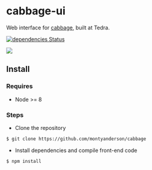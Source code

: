 # cabbage-ui

Web interface for [cabbage](https://github.com/montyanderson/cabbage), built at Tedra.

[![dependencies Status](https://david-dm.org/montyanderson/cabbage-ui/status.svg)](https://david-dm.org/montyanderson/cabbage-ui)

![](http://i.imgur.com/Hk2xyv2.png)

## Install

### Requires

* Node >= 8

### Steps

* Clone the repository

``` bash
$ git clone https://github.com/montyanderson/cabbage
```

* Install dependencies and compile front-end code

``` bash
$ npm install
```
